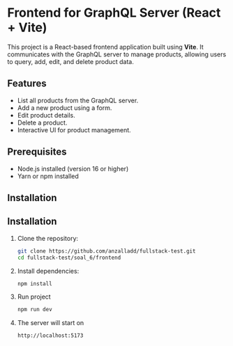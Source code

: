 # Frontend for GraphQL Server (React + Vite)

This project is a React-based frontend application built using **Vite**. It communicates with the GraphQL server to manage products, allowing users to query, add, edit, and delete product data.

## Features

- List all products from the GraphQL server.
- Add a new product using a form.
- Edit product details.
- Delete a product.
- Interactive UI for product management.

## Prerequisites

- Node.js installed (version 16 or higher)
- Yarn or npm installed

## Installation

## Installation

1. Clone the repository:
   ```bash
   git clone https://github.com/anzalladd/fullstack-test.git
   cd fullstack-test/soal_6/frontend

2. Install dependencies:
   ```bash
   npm install

3. Run project
   ```bash
   npm run dev

4. The server will start on
   ```bash
   http://localhost:5173
